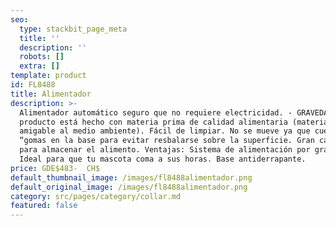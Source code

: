 ```yaml
---
seo:
  type: stackbit_page_meta
  title: ''
  description: ''
  robots: []
  extra: []
template: product
id: FL8488
title: Alimentador
description: >-
  Alimentador automático seguro que no requiere electricidad. - GRAVEDAD- El
  producto está hecho con materia prima de calidad alimentaria (material
  amigable al medio ambiente). Fácil de limpiar. No se mueve ya que cuenta con
  “gomas en la base para evitar resbalarse sobre la superficie. Gran capacidad
  para almacenar el alimento. Ventajas: Sistema de alimentación por gravedad.
  Ideal para que tu mascota coma a sus horas. Base antiderrapante.
price: GDE$483-  CH$
default_thumbnail_image: /images/fl8488alimentador.png
default_original_image: /images/fl8488alimentador.png
category: src/pages/category/collar.md
featured: false
---
```

